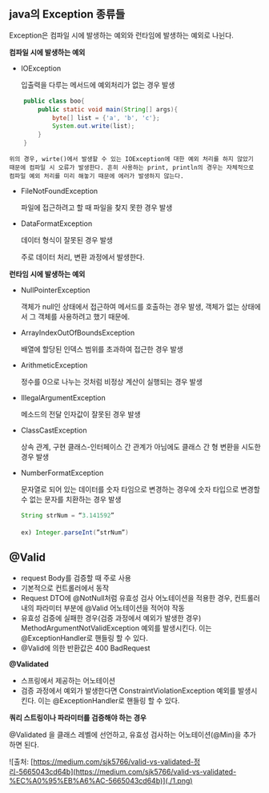 ## java의 Exception 종류들
    
Exception은 컴파일 시에 발생하는 예외와 런타임에 발생하는 예외로 나뉜다. 
    
**컴파일 시에 발생하는 예외**
    
- IOException
        
    입출력을 다루는 메서드에 예외처리가 없는 경우 발생
        
```java
    public class boo{
        public static void main(String[] args){
        	byte[] list = {'a', 'b', 'c'};
        	System.out.write(list);
        }
    }
```    
    위의 경우, wirte()에서 발생할 수 있는 IOException에 대한 예외 처리를 하지 않았기 때문에 컴파일 시 오류가 발생한다. 흔히 사용하는 print, println의 경우는 자체적으로 컴파일 예외 처리를 미리 해놓기 때문에 에러가 발생하지 않는다.
        
- FileNotFoundException
        
    파일에 접근하려고 할 때 파일을 찾지 못한 경우 발생
        
- DataFormatException
        
    데이터 형식이 잘못된 경우 발생
        
    주로 데이터 처리, 변환 과정에서 발생한다.
        
    
**런타임 시에 발생하는 예외**
    
- NullPointerException
        
    객체가 null인 상태에서 접근하여 메서드를 호출하는 경우 발생, 객체가 없는 상태에서 그 객체를 사용하려고 했기 때문에.
        
- ArrayIndexOutOfBoundsException
        
    배열에 할당된 인덱스 범위를 초과하여 접근한 경우 발생
        
- ArithmeticException
        
    정수를 0으로 나누는 것처럼 비정상 계산이 실행되는 경우 발생
        
- IllegalArgumentException
        
    메소드의 전달 인자값이 잘못된 경우 발생
        
- ClassCastException
        
    상속 관계, 구현 클래스-인터페이스 간 관계가 아님에도 클래스 간 형 변환을 시도한 경우 발생
        
- NumberFormatException
        
    문자열로 되어 있는 데이터를 숫자 타임으로 변경하는 경우에 숫자 타입으로 변경할 수 없는 문자를 치환하는 경우 발생
        
    ``` java
    String strNum = “3.141592”
        
    ex) Integer.parseInt(”strNum”)
    ```


## @Valid

- request Body를 검증할 때 주로 사용
- 기본적으로 컨트롤러에서 동작
- Request DTO에 @NotNull처럼 유효성 검사 어노테이션을 적용한 경우, 컨트롤러 내의 파라미터 부분에 @Valid 어노테이션을 적어야 작동
- 유효성 검증에 실패한 경우(검증 과정에서 예외가 발생한 경우) MethodArgumentNotValidException 예외를 발생시킨다. 이는 @ExceptionHandler로 핸들링 할 수 있다.
- @Valid에 의한 반환값은 400 BadRequest
    

**@Validated**
    
- 스프링에서 제공하는 어노테이션
- 검증 과정에서 예외가 발생한다면 ConstraintViolationException 예외를 발생시킨다. 이는 @ExceptionHandler로 핸들링 할 수 있다.
    


**쿼리 스트링이나 파라미터를 검증해야 하는 경우**
    
@Validated 을 클래스 레벨에 선언하고, 유효성 검사하는 어노테이션(@Min)을 추가하면 된다.
    
![출처: [https://medium.com/sjk5766/valid-vs-validated-정리-5665043cd64b](https://medium.com/sjk5766/valid-vs-validated-%EC%A0%95%EB%A6%AC-5665043cd64b)](./1.png)